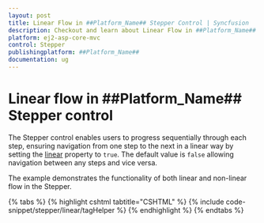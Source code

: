 ```yaml
---
layout: post
title: Linear Flow in ##Platform_Name## Stepper Control | Syncfusion
description: Checkout and learn about Linear Flow in ##Platform_Name## Stepper control of Syncfusion Essential JS 2 and more.
platform: ej2-asp-core-mvc
control: Stepper
publishingplatform: ##Platform_Name##
documentation: ug
---
```


# Linear flow in ##Platform_Name## Stepper control

The Stepper control enables users to progress sequentially through each step, ensuring navigation from one step to the next in a linear way by setting the [linear](https://help.syncfusion.com/cr/aspnetcore-js2/Syncfusion.EJ2.Navigations.Stepper.html#Syncfusion_EJ2_Navigations_Stepper_Linear) property to `true`. The default value is `false` allowing navigation between any steps and vice versa.

The example demonstrates the functionality of both linear and non-linear flow in the Stepper.

{% tabs %}
{% highlight cshtml tabtitle="CSHTML" %}
{% include code-snippet/stepper/linear/tagHelper %}
{% endhighlight %}
{% endtabs %}